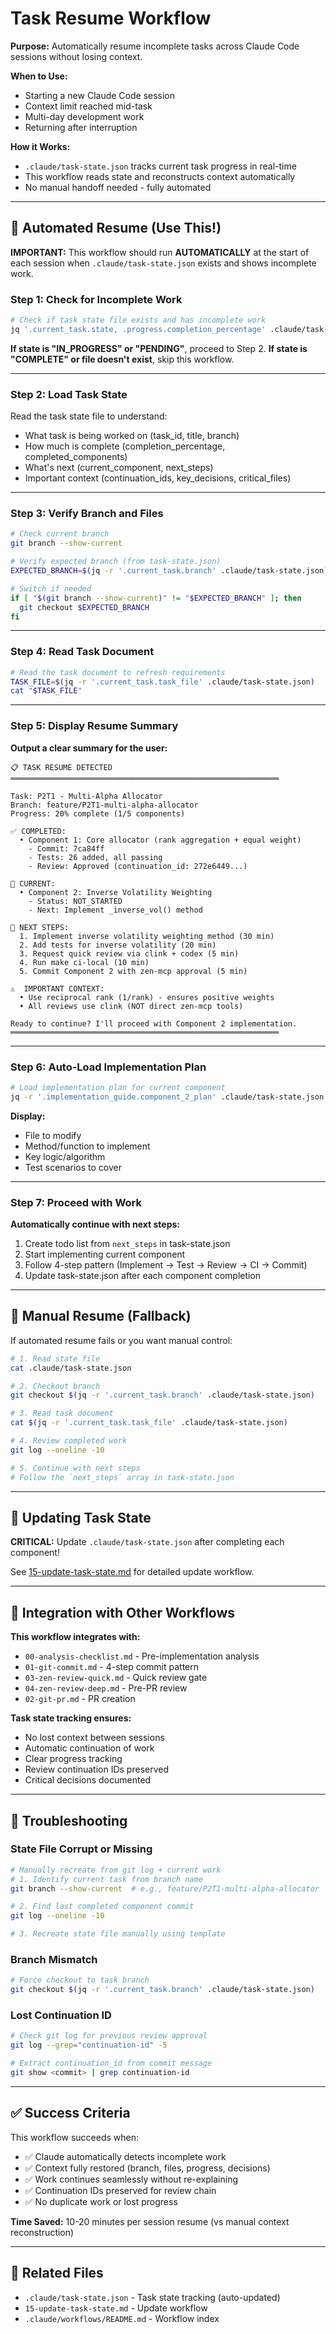 # Task Resume Workflow

**Purpose:** Automatically resume incomplete tasks across Claude Code sessions without losing context.

**When to Use:**
- Starting a new Claude Code session
- Context limit reached mid-task
- Multi-day development work
- Returning after interruption

**How it Works:**
- `.claude/task-state.json` tracks current task progress in real-time
- This workflow reads state and reconstructs context automatically
- No manual handoff needed - fully automated

---

## 🤖 Automated Resume (Use This!)

**IMPORTANT:** This workflow should run **AUTOMATICALLY** at the start of each session when `.claude/task-state.json` exists and shows incomplete work.

### Step 1: Check for Incomplete Work

```bash
# Check if task state file exists and has incomplete work
jq '.current_task.state, .progress.completion_percentage' .claude/task-state.json
```

**If state is "IN_PROGRESS" or "PENDING"**, proceed to Step 2.
**If state is "COMPLETE" or file doesn't exist**, skip this workflow.

---

### Step 2: Load Task State

Read the task state file to understand:
- What task is being worked on (task_id, title, branch)
- How much is complete (completion_percentage, completed_components)
- What's next (current_component, next_steps)
- Important context (continuation_ids, key_decisions, critical_files)

---

### Step 3: Verify Branch and Files

```bash
# Check current branch
git branch --show-current

# Verify expected branch (from task-state.json)
EXPECTED_BRANCH=$(jq -r '.current_task.branch' .claude/task-state.json)

# Switch if needed
if [ "$(git branch --show-current)" != "$EXPECTED_BRANCH" ]; then
  git checkout $EXPECTED_BRANCH
fi
```

---

### Step 4: Read Task Document

```bash
# Read the task document to refresh requirements
TASK_FILE=$(jq -r '.current_task.task_file' .claude/task-state.json)
cat "$TASK_FILE"
```

---

### Step 5: Display Resume Summary

**Output a clear summary for the user:**

```
📋 TASK RESUME DETECTED
════════════════════════════════════════════════════════════

Task: P2T1 - Multi-Alpha Allocator
Branch: feature/P2T1-multi-alpha-allocator
Progress: 20% complete (1/5 components)

✅ COMPLETED:
  • Component 1: Core allocator (rank aggregation + equal weight)
    - Commit: 7ca84ff
    - Tests: 26 added, all passing
    - Review: Approved (continuation_id: 272e6449...)

🔄 CURRENT:
  • Component 2: Inverse Volatility Weighting
    - Status: NOT_STARTED
    - Next: Implement _inverse_vol() method

📝 NEXT STEPS:
  1. Implement inverse volatility weighting method (30 min)
  2. Add tests for inverse volatility (20 min)
  3. Request quick review via clink + codex (5 min)
  4. Run make ci-local (10 min)
  5. Commit Component 2 with zen-mcp approval (5 min)

⚠️  IMPORTANT CONTEXT:
  • Use reciprocal rank (1/rank) - ensures positive weights
  • All reviews use clink (NOT direct zen-mcp tools)

Ready to continue? I'll proceed with Component 2 implementation.
════════════════════════════════════════════════════════════
```

---

### Step 6: Auto-Load Implementation Plan

```bash
# Load implementation plan for current component
jq -r '.implementation_guide.component_2_plan' .claude/task-state.json
```

**Display:**
- File to modify
- Method/function to implement
- Key logic/algorithm
- Test scenarios to cover

---

### Step 7: Proceed with Work

**Automatically continue with next steps:**

1. Create todo list from `next_steps` in task-state.json
2. Start implementing current component
3. Follow 4-step pattern (Implement → Test → Review → CI → Commit)
4. Update task-state.json after each component completion

---

## 🔧 Manual Resume (Fallback)

If automated resume fails or you want manual control:

```bash
# 1. Read state file
cat .claude/task-state.json

# 2. Checkout branch
git checkout $(jq -r '.current_task.branch' .claude/task-state.json)

# 3. Read task document
cat $(jq -r '.current_task.task_file' .claude/task-state.json)

# 4. Review completed work
git log --oneline -10

# 5. Continue with next steps
# Follow the `next_steps` array in task-state.json
```

---

## 📝 Updating Task State

**CRITICAL:** Update `.claude/task-state.json` after completing each component!

See [15-update-task-state.md](./15-update-task-state.md) for detailed update workflow.

---

## 🎯 Integration with Other Workflows

**This workflow integrates with:**
- `00-analysis-checklist.md` - Pre-implementation analysis
- `01-git-commit.md` - 4-step commit pattern
- `03-zen-review-quick.md` - Quick review gate
- `04-zen-review-deep.md` - Pre-PR review
- `02-git-pr.md` - PR creation

**Task state tracking ensures:**
- No lost context between sessions
- Automatic continuation of work
- Clear progress tracking
- Review continuation IDs preserved
- Critical decisions documented

---

## 🚨 Troubleshooting

### State File Corrupt or Missing

```bash
# Manually recreate from git log + current work
# 1. Identify current task from branch name
git branch --show-current  # e.g., feature/P2T1-multi-alpha-allocator

# 2. Find last completed component commit
git log --oneline -10

# 3. Recreate state file manually using template
```

### Branch Mismatch

```bash
# Force checkout to task branch
git checkout $(jq -r '.current_task.branch' .claude/task-state.json)
```

### Lost Continuation ID

```bash
# Check git log for previous review approval
git log --grep="continuation-id" -5

# Extract continuation_id from commit message
git show <commit> | grep continuation-id
```

---

## ✅ Success Criteria

This workflow succeeds when:
- ✅ Claude automatically detects incomplete work
- ✅ Context fully restored (branch, files, progress, decisions)
- ✅ Work continues seamlessly without re-explaining
- ✅ Continuation IDs preserved for review chain
- ✅ No duplicate work or lost progress

**Time Saved:** 10-20 minutes per session resume (vs manual context reconstruction)

---

## 🔗 Related Files

- `.claude/task-state.json` - Task state tracking (auto-updated)
- `15-update-task-state.md` - Update workflow
- `.claude/workflows/README.md` - Workflow index
